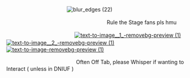

 ㅤ ㅤ ㅤ ㅤㅤ ㅤㅤ ㅤ ㅤ ㅤ                 ![blur_edges (22)](https://github.com/user-attachments/assets/0cd84411-49ab-49b8-9de3-3777b3f90a3f)


ㅤ
ㅤㅤㅤㅤㅤㅤㅤㅤㅤㅤㅤㅤㅤㅤㅤㅤㅤㅤㅤ                    Rule the Stage fans pls hmu  

ㅤㅤㅤㅤㅤㅤㅤㅤㅤㅤㅤㅤㅤㅤ[![text-to-image__1_-removebg-preview (1)](https://github.com/user-attachments/assets/3675843d-357d-45dd-a900-36a79417e30b)](https://guns.lol/helterspider)    [![text-to-image__2_-removebg-preview (1)](https://github.com/user-attachments/assets/e2d6b0cf-7760-4179-9ef4-a63772f84111)](https://retrospring.net/@AMERiCAN0) ㅤㅤ  [![text-to-image-removebg-preview (1)](https://github.com/user-attachments/assets/4793e877-0aa8-44af-9f9e-da3a2bccf925)](https://rentry.co/olivia)



ㅤㅤㅤㅤㅤ ㅤㅤㅤㅤㅤㅤㅤㅤㅤOften Off Tab,  please Whisper if wanting to Interact  ( unless in DNIUF )

ㅤㅤㅤㅤㅤㅤㅤㅤㅤㅤㅤㅤㅤㅤㅤ
